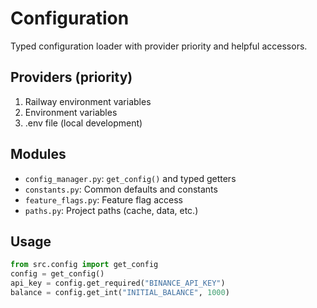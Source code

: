 # Configuration

Typed configuration loader with provider priority and helpful accessors.

## Providers (priority)
1. Railway environment variables
2. Environment variables
3. .env file (local development)

## Modules
- `config_manager.py`: `get_config()` and typed getters
- `constants.py`: Common defaults and constants
- `feature_flags.py`: Feature flag access
- `paths.py`: Project paths (cache, data, etc.)

## Usage
```python
from src.config import get_config
config = get_config()
api_key = config.get_required("BINANCE_API_KEY")
balance = config.get_int("INITIAL_BALANCE", 1000)
```
